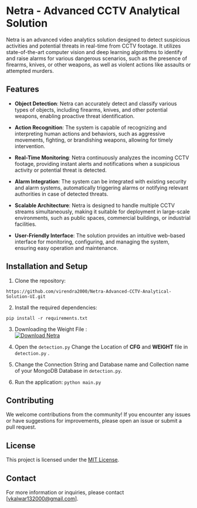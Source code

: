# Netra - Advanced CCTV Analytical Solution

Netra is an advanced video analytics solution designed to detect suspicious activities and potential threats in real-time from CCTV footage. It utilizes state-of-the-art computer vision and deep learning algorithms to identify and raise alarms for various dangerous scenarios, such as the presence of firearms, knives, or other weapons, as well as violent actions like assaults or attempted murders.

## Features

- **Object Detection**: Netra can accurately detect and classify various types of objects, including firearms, knives, and other potential weapons, enabling proactive threat identification.

- **Action Recognition**: The system is capable of recognizing and interpreting human actions and behaviors, such as aggressive movements, fighting, or brandishing weapons, allowing for timely intervention.

- **Real-Time Monitoring**: Netra continuously analyzes the incoming CCTV footage, providing instant alerts and notifications when a suspicious activity or potential threat is detected.

- **Alarm Integration**: The system can be integrated with existing security and alarm systems, automatically triggering alarms or notifying relevant authorities in case of detected threats.

- **Scalable Architecture**: Netra is designed to handle multiple CCTV streams simultaneously, making it suitable for deployment in large-scale environments, such as public spaces, commercial buildings, or industrial facilities.

- **User-Friendly Interface**: The solution provides an intuitive web-based interface for monitoring, configuring, and managing the system, ensuring easy operation and maintenance.

## Installation and Setup

1. Clone the repository:<br/>
```
https://github.com/virendra2000/Netra-Advanced-CCTV-Analytical-Solution-UI.git
```
2. Install the required dependencies:<br/>
```
pip install -r requirements.txt
```
3. Downloading the Weight File :<br/>
[![Download Netra](https://img.shields.io/badge/Download-Netra-brightgreen?style=for-the-badge)](https://drive.google.com/drive/folders/1HPvSmFC87HlSmb3N4gUnem89bC0QUhKL?usp=sharing)

4. Open the `detection.py` Change the Location of **CFG** and **WEIGHT** file in `detection.py` .
5. Change the Connection String and Database name and Collection name of your MongoDB Database in `detection.py`.
6. Run the application: `python main.py` 

## Contributing

We welcome contributions from the community! If you encounter any issues or have suggestions for improvements, please open an issue or submit a pull request.

## License

This project is licensed under the [MIT License](LICENSE).

## Contact

For more information or inquiries, please contact [vkalwar132000@gmail.com].
